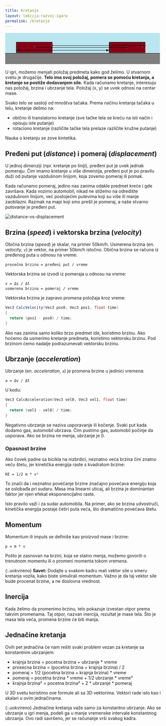 ```yaml
---
title: Kretanje
layout: lekcija-razvoj-igara
permalink: /kretanje
---
```


![](/images/razvoj-igara/translatorno-kretanje.png)

U igri, možemo menjati položaj predmeta kako god želimo. U stvarnom svetu je drugačije. **Telo ima svoj položaj, pomera se pomoću kretanja, a kretanje se postiže dodavanjem sile.** Kada računamo kretanje, interesuju nas položaj, brzina i ubrzanje tela. Položaj (x, y) se uvek odnosi na centar mase.

Svako telo se sastoji od mnoštva tačaka. Prema načinu kretanja tačaka u telu, kretanje delimo na:
* obično ili translatorno kretanje (sve tačke tela se kreću na isti način i opisuju iste putanje)
* rotaciono kretanje (različite tačke tela prelaze različite kružne putanje)

Nauka o kretanju se zove kintetika.

## Pređeni put (*distance*) i pomeraj (*displacement*)

U jednoj dimenziji (npr. kretanje po liniji), pređeni put je uvek jednak pomeraju. Čim imamo kretanje u više dimenzija, pređeni put je po pravilu duži od putanje vazdušnom linijom, koja zovemo pomeraj ili pomak.

Kada računamo pomeraj, jedino nas zanima odakle predmet kreće i gde završava. Kada vozimo automobil, nikad ne stižemo na odredište vazdušnom linijom, već postojećim putevima koji su više ili manje zaobilazni. Razmak na mapi koji smo prešli je pomeraj, a naše stvarno putovanje je pređeni put.

![distance-vs-displacement](https://upload.wikimedia.org/wikipedia/commons/thumb/b/bc/Distancedisplacement-sr.svg/640px-Distancedisplacement-sr.svg.png)

## Brzina (*speed*) i vektorska brzina (*velocity*)

Obična brzina (*speed*) je skalar, na primer 50km/h. Usmerena brzina (en. *velocity*, `v`) je vektor, na primer 50km/h istočno. Obična brzina se računa iz pređenog puta u odnosu na vreme:

```
prosečna brzina = pređeni put / vreme
```

Vektorska brzina se izvodi iz pomeraja u odnosu na vreme:

```
v = Δs / Δt
usmerena brzina = pomeraj / vreme
```

Vektorska brzina je zapravo promena položaja kroz vreme:

```java
Vec3 CalcVelocity(Vec3 pos0, Vec3 pos1, float time)
{
  return (pos1 - pos0) / time;
}
```

Ako nas zanima samo koliko brzo predmet ide, koristimo brzinu. Ako hoćemo da usmerimo kretanje predmeta, koristimo vektorsku brzinu. Pod brzinom ćemo nadalje podrazumevati vektorsku brzinu.

## Ubrzanje (*acceleration*)

Ubrzanje (en. *acceleration*, `a`) je promena brzine u jedinici vremena:
```
a = Δv / Δt
```

U kodu:
```cpp
Vec3 CalcAcceleration(Vec3 vel0, Vec3 vel1, float time)
{
  return (vel1 - vel0) / time;
}
```

Negativno ubrzanje se naziva usporavanje ili kočenje. Svaki put kada dodamo gas, automobil ubrzava. Čim pustimo gas, automobil počinje da usporava. Ako se brzina ne menja, ubrzanje je 0. 

### Opasnost brzine

Ako čovek padne sa bicikla na nizbrdici, neznatno veća brzina čini znatno veću štetu, jer kinetička energija raste s kvadratom brzine:

```
KE = 1/2 m * v²
```

To znači da i neznatno povećanje brzine značajno povećava energiju koja se oslobađa pri sudaru. Masa ima linearni uticaj, ali brzina je dominantan faktor jer njen efekat eksponencijalno raste.

Isto pravilo važi i za sudar automobila. Na primer, ako se brzina udvostruči, kinetička energija postaje četiri puta veća, što dramatično povećava štetu.

## Momentum

Momentum ili impuls se definiše kao proizvod mase i brzine:

```
p = m * v
```

Pošto je zasnovan na brzini, koja se stalno menja, možemo govoriti o trenutnom momentu ili o promeni momenta tokom vremena.

{:.uokvireno}
**Savet:** Dodajte u svakom kadru mali vektor sile u smeru kretanja vozila, kako biste simulirali momentum. Važno je da taj vektor sile bude procenat brzine, a ne doslovna vrednost.

## Inercija

Kada želimo da promenimo brzinu, telo pokazuje izvestan otpor prema takvim promenama. Taj otpor, nazvan inercija, rezultat je mase tela. Što je masa tela veća, promena brzine će biti manja.

## Jednačine kretanja

Ovih pet jednačina će nam rešiti svaki problem vezan za kretanje sa konstantnim ubrzanjem:

* krajnja brzina = pocetna brzina + ubrzanje * vreme
* prosecna brzina = (pocetna brzina + krajnja brzina) / 2
* pomeraj = 1/2 (pocetna brzina + krajnja brzina) * vreme
* pomeraj = pocetna brzina * vreme + 1/2 ubrzanje * vreme²
* krajnja brzina² = pocetna brzina² + 2 * ubrzanje * pomeraj

U 3D svetu koristimo ove formule ali sa 3D vektorima. Vektori rade isto kao i skalari u ovim jednačinama.

{:.uokvireno}
Jednačine kretanja važe samo za konstantno ubrzanje. Ako se ubrzanje u igri menja, podeli ga u manje vremenske intervale konstantnog ubrzanja. Ovo radi savršeno, jer se računanje vrši svakog kadra.
